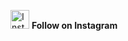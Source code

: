 [<img src="https://img.icons8.com/fluency/48/000000/instagram-new.png" width="30" alt="Instagram"/>](https://instagram.com/[USERNAME) **Follow on Instagram**